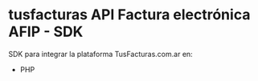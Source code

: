 # tusfacturas API Factura electrónica AFIP - SDK

SDK para integrar la plataforma TusFacturas.com.ar en:

- PHP

